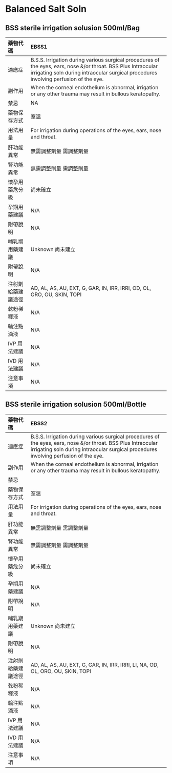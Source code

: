 # Balanced Salt Soln

## BSS sterile irrigation solusion 500ml/Bag

| 藥物代碼 | EBSS1 |
| :--- | :--- |
| 適應症 | B.S.S. Irrigation during various surgical procedures of the eyes, ears, nose &/or throat. BSS Plus Intraocular irrigating soln during intraocular surgical procedures involving perfusion of the eye. |
| 副作用 | When the corneal endothelium is abnormal, irrigation or any other trauma may result in bullous keratopathy. |
| 禁忌 | NA |
| 藥物保存方式 | 室溫 |
| 用法用量 | For irrigation during operations of the eyes, ears, nose and throat. |
| 肝功能異常 | 無需調整劑量  需調整劑量 |
| 腎功能異常 | 無需調整劑量  需調整劑量 |
| 懷孕用藥危分級 | 尚未確立 |
| 孕期用藥建議 | N/A |
| 附帶說明 | N/A |
| 哺乳期用藥建議 | Unknown 尚未建立 |
| 附帶說明 | N/A |
| 注射劑給藥建議途徑 | AD, AL, AS, AU, EXT, G, GAR, IN, IRR, IRRI, OD, OL, ORO, OU, SKIN, TOPI |
| 乾粉稀釋液 | N/A |
| 輸注點滴液 | N/A |
| IVP 用法建議 | N/A |
| IVD 用法建議 | N/A |
| 注意事項 | N/A |

## BSS sterile irrigation solusion 500ml/Bottle

| 藥物代碼 | EBSS2 |
| :--- | :--- |
| 適應症 | B.S.S. Irrigation during various surgical procedures of the eyes, ears, nose &/or throat. BSS Plus Intraocular irrigating soln during intraocular surgical procedures involving perfusion of the eye. |
| 副作用 | When the corneal endothelium is abnormal, irrigation or any other trauma may result in bullous keratopathy. |
| 禁忌 |  |
| 藥物保存方式 | 室溫 |
| 用法用量 | For irrigation during operations of the eyes, ears, nose and throat. |
| 肝功能異常 | 無需調整劑量  需調整劑量 |
| 腎功能異常 | 無需調整劑量  需調整劑量 |
| 懷孕用藥危分級 | 尚未確立 |
| 孕期用藥建議 | N/A |
| 附帶說明 | N/A |
| 哺乳期用藥建議 | Unknown 尚未建立 |
| 附帶說明 | N/A |
| 注射劑給藥建議途徑 | AD, AL, AS, AU, EXT, G, GAR, IN, IRR, IRRI, LI, NA, OD, OL, ORO, OU, SKIN, TOPI |
| 乾粉稀釋液 | N/A |
| 輸注點滴液 | N/A |
| IVP 用法建議 | N/A |
| IVD 用法建議 | N/A |
| 注意事項 | N/A |

